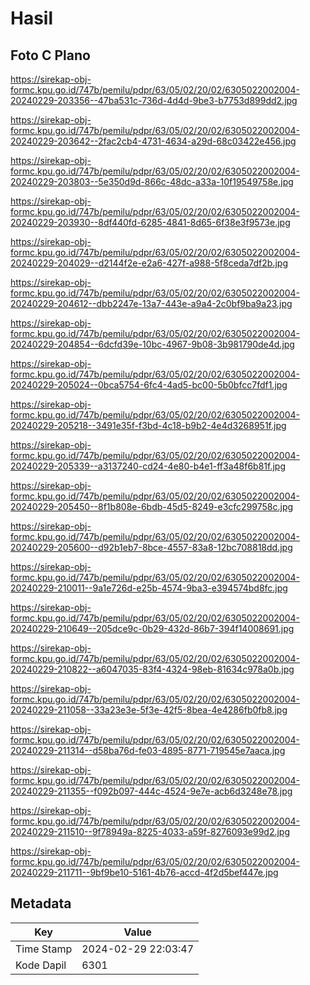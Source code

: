 # Hasil

## Foto C Plano

https://sirekap-obj-formc.kpu.go.id/747b/pemilu/pdpr/63/05/02/20/02/6305022002004-20240229-203356--47ba531c-736d-4d4d-9be3-b7753d899dd2.jpg

https://sirekap-obj-formc.kpu.go.id/747b/pemilu/pdpr/63/05/02/20/02/6305022002004-20240229-203642--2fac2cb4-4731-4634-a29d-68c03422e456.jpg

https://sirekap-obj-formc.kpu.go.id/747b/pemilu/pdpr/63/05/02/20/02/6305022002004-20240229-203803--5e350d9d-866c-48dc-a33a-10f19549758e.jpg

https://sirekap-obj-formc.kpu.go.id/747b/pemilu/pdpr/63/05/02/20/02/6305022002004-20240229-203930--8df440fd-6285-4841-8d65-6f38e3f9573e.jpg

https://sirekap-obj-formc.kpu.go.id/747b/pemilu/pdpr/63/05/02/20/02/6305022002004-20240229-204029--d2144f2e-e2a6-427f-a988-5f8ceda7df2b.jpg

https://sirekap-obj-formc.kpu.go.id/747b/pemilu/pdpr/63/05/02/20/02/6305022002004-20240229-204612--dbb2247e-13a7-443e-a9a4-2c0bf9ba9a23.jpg

https://sirekap-obj-formc.kpu.go.id/747b/pemilu/pdpr/63/05/02/20/02/6305022002004-20240229-204854--6dcfd39e-10bc-4967-9b08-3b981790de4d.jpg

https://sirekap-obj-formc.kpu.go.id/747b/pemilu/pdpr/63/05/02/20/02/6305022002004-20240229-205024--0bca5754-6fc4-4ad5-bc00-5b0bfcc7fdf1.jpg

https://sirekap-obj-formc.kpu.go.id/747b/pemilu/pdpr/63/05/02/20/02/6305022002004-20240229-205218--3491e35f-f3bd-4c18-b9b2-4e4d3268951f.jpg

https://sirekap-obj-formc.kpu.go.id/747b/pemilu/pdpr/63/05/02/20/02/6305022002004-20240229-205339--a3137240-cd24-4e80-b4e1-ff3a48f6b81f.jpg

https://sirekap-obj-formc.kpu.go.id/747b/pemilu/pdpr/63/05/02/20/02/6305022002004-20240229-205450--8f1b808e-6bdb-45d5-8249-e3cfc299758c.jpg

https://sirekap-obj-formc.kpu.go.id/747b/pemilu/pdpr/63/05/02/20/02/6305022002004-20240229-205600--d92b1eb7-8bce-4557-83a8-12bc708818dd.jpg

https://sirekap-obj-formc.kpu.go.id/747b/pemilu/pdpr/63/05/02/20/02/6305022002004-20240229-210011--9a1e726d-e25b-4574-9ba3-e394574bd8fc.jpg

https://sirekap-obj-formc.kpu.go.id/747b/pemilu/pdpr/63/05/02/20/02/6305022002004-20240229-210649--205dce9c-0b29-432d-86b7-394f14008691.jpg

https://sirekap-obj-formc.kpu.go.id/747b/pemilu/pdpr/63/05/02/20/02/6305022002004-20240229-210822--a6047035-83f4-4324-98eb-81634c978a0b.jpg

https://sirekap-obj-formc.kpu.go.id/747b/pemilu/pdpr/63/05/02/20/02/6305022002004-20240229-211058--33a23e3e-5f3e-42f5-8bea-4e4286fb0fb8.jpg

https://sirekap-obj-formc.kpu.go.id/747b/pemilu/pdpr/63/05/02/20/02/6305022002004-20240229-211314--d58ba76d-fe03-4895-8771-719545e7aaca.jpg

https://sirekap-obj-formc.kpu.go.id/747b/pemilu/pdpr/63/05/02/20/02/6305022002004-20240229-211355--f092b097-444c-4524-9e7e-acb6d3248e78.jpg

https://sirekap-obj-formc.kpu.go.id/747b/pemilu/pdpr/63/05/02/20/02/6305022002004-20240229-211510--9f78949a-8225-4033-a59f-8276093e99d2.jpg

https://sirekap-obj-formc.kpu.go.id/747b/pemilu/pdpr/63/05/02/20/02/6305022002004-20240229-211711--9bf9be10-5161-4b76-accd-4f2d5bef447e.jpg


## Metadata

| Key        | Value               |
| ---------- | ------------------- |
| Time Stamp | 2024-02-29 22:03:47 |
| Kode Dapil | 6301                |



